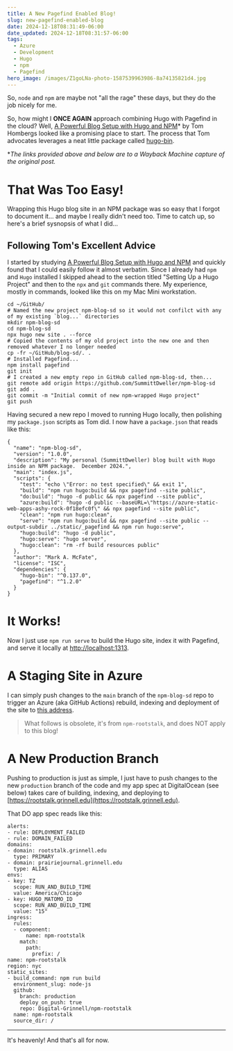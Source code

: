 ```yaml
---
title: A New Pagefind Enabled Blog!
slug: new-pagefind-enabled-blog
date: 2024-12-18T08:31:49-06:00
date_updated: 2024-12-18T08:31:57-06:00
tags: 
  - Azure
  - Development
  - Hugo
  - npm
  - Pagefind
hero_image: /images/Z1goLNa-photo-1587539963986-8a74135821d4.jpg
---
```


So, `node` and `npm` are maybe not "all the rage" these days, but they do the job nicely for me.

So, how might I **ONCE AGAIN** approach combining Hugo with Pagefind in the cloud?  Well, [A Powerful Blog Setup with Hugo and NPM](https://web.archive.org/web/20220818082611/https://www.blogtrack.io/blog/powerful-blog-setup-with-hugo-and-npm/)* by Tom Hombergs looked like a promising place to start.  The process that Tom advocates leverages a neat little package called [hugo-bin](https://www.npmjs.com/package/hugo-bin).

**The links provided above and below are to a Wayback Machine capture of the original post.*

# That Was Too Easy!

Wrapping this Hugo blog site in an NPM package was so easy that I forgot to document it... and maybe I really didn't need too.  Time to catch up, so here's a brief sysnopsis of what I did...

## Following Tom's Excellent Advice

I started by studying [A Powerful Blog Setup with Hugo and NPM](https://web.archive.org/web/20220818082611/https://www.blogtrack.io/blog/powerful-blog-setup-with-hugo-and-npm/) and quickly found that I could easily follow it almost verbatim.  Since I already had `npm` and `Hugo` installed I skipped ahead to the section titled "Setting Up a Hugo Project" and then to the `npx` and `git` commands there.  My experience, mostly in commands, looked like this on my Mac Mini workstation.

    cd ~/GitHub/
    # Named the new project npm-blog-sd so it would not confilct with any of my existing `blog...` directories
    mkdir npm-blog-sd
    cd npm-blog-sd
    npx hugo new site . --force
    # Copied the contents of my old project into the new one and then removed whatever I no longer needed
    cp -fr ~/GitHub/blog-sd/. .  
    # Installed Pagefind...
    npm install pagefind
    git init
    # I created a new empty repo in GitHub called npm-blog-sd, then...
    git remote add origin https://github.com/SummittDweller/npm-blog-sd 
    git add . 
    git commit -m "Initial commit of new npm-wrapped Hugo project"
    git push
    

Having secured a new repo I moved to running Hugo locally, then polishing my `package.json` scripts as Tom did.  I now have a `package.json` that reads like this:

```
{
  "name": "npm-blog-sd",
  "version": "1.0.0",
  "description": "My personal (SummittDweller) blog built with Hugo inside an NPM package.  December 2024.",
  "main": "index.js",
  "scripts": {
    "test": "echo \"Error: no test specified\" && exit 1",
    "build": "npm run hugo:build && npx pagefind --site public",
    "do:build": "hugo -d public && npx pagefind --site public",
    "azure:build": "hugo -d public --baseURL=\"https://azure-static-web-apps-ashy-rock-0f18efc0f\" && npx pagefind --site public",
    "clean": "npm run hugo:clean",
    "serve": "npm run hugo:build && npx pagefind --site public --output-subdir ../static/_pagefind && npm run hugo:serve",
    "hugo:build": "hugo -d public",
    "hugo:serve": "hugo server",
    "hugo:clean": "rm -rf build resources public"
  },
  "author": "Mark A. McFate",
  "license": "ISC",
  "dependencies": {
    "hugo-bin": "^0.137.0",
    "pagefind": "^1.2.0"
  }
}
```

# It Works!

Now I just use `npm run serve` to build the Hugo site, index it with Pagefind, and serve it locally at [http://localhost:1313](http://localhost:1313).

# A Staging Site in Azure

I can simply push changes to the `main` branch of the `npm-blog-sd` repo to trigger an Azure (aka GitHub Actions) rebuild, indexing and deployment of the site to [this address](https://ashy-rock-0f18efc0f.4.azurestaticapps.net).

> What follows is obsolete, it's from `npm-rootstalk`, and does NOT apply to this blog!

# A New Production Branch

Pushing to production is just as simple, I just have to push changes to the new `production` branch of the code and my app spec at DigitalOcean (see below) takes care of building, indexing, and deploying to [https://rootstalk.grinnell.edu](https://rootstalk.grinnell.edu).

That DO app spec reads like this:

    alerts:
    - rule: DEPLOYMENT_FAILED
    - rule: DOMAIN_FAILED
    domains:
    - domain: rootstalk.grinnell.edu
      type: PRIMARY
    - domain: prairiejournal.grinnell.edu
      type: ALIAS
    envs:
    - key: TZ
      scope: RUN_AND_BUILD_TIME
      value: America/Chicago
    - key: HUGO_MATOMO_ID
      scope: RUN_AND_BUILD_TIME
      value: "15"
    ingress:
      rules:
      - component:
          name: npm-rootstalk
        match:
          path:
            prefix: /
    name: npm-rootstalk
    region: nyc
    static_sites:
    - build_command: npm run build
      environment_slug: node-js
      github:
        branch: production
        deploy_on_push: true
        repo: Digital-Grinnell/npm-rootstalk
      name: npm-rootstalk
      source_dir: /
    

---

It's heavenly!  And that's all for now.

